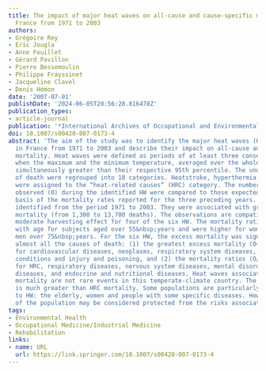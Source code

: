 ```yaml
---
title: The impact of major heat waves on all-cause and cause-specific mortality in
  France from 1971 to 2003
authors:
- Grégoire Rey
- Eric Jougla
- Anne Fouillet
- Gérard Pavillon
- Pierre Bessemoulin
- Philippe Frayssinet
- Jacqueline Clavel
- Denis Hémon
date: '2007-07-01'
publishDate: '2024-06-05T20:56:28.816478Z'
publication_types:
- article-journal
publication: '*International Archives of Occupational and Environmental Health*'
doi: 10.1007/s00420-007-0173-4
abstract: 'The aim of the study was to identify the major heat waves (HW) that occurred
  in France from 1971 to 2003 and describe their impact on all-cause and cause-specific
  mortality. Heat waves were defined as periods of at least three consecutive days
  when the maximum and the minimum temperature, averaged over the whole France, were
  simultaneously greater than their respective 95th percentile. The underlying causes
  of death were regrouped into 18 categories. Heatstroke, hyperthermia and dehydration
  were assigned to the “heat-related causes” (HRC) category. The numbers of deaths
  observed (O) during the identified HW were compared to those expected (E) on the
  basis of the mortality rates reported for the three preceding years. Six HW were
  identified from the period 1971 to 2003. They were associated with great excess
  mortality (from 1,300 to 13,700 deaths). The observations are compatible with a
  moderate harvesting effect for four of the six HW. The mortality ratios increased
  with age for subjects aged over 55&nbsp;years and were higher for women than for
  men over 75&nbsp;years. For the six HW, the excess mortality was significant for
  almost all the causes of death: (1) the greatest excess mortality (O–E) were observed
  for cardiovascular diseases, neoplasms, respiratory system diseases, HRC, ill-defined
  conditions and injury and poisoning, and (2) the mortality ratios (O/E) were highest
  for HRC, respiratory diseases, nervous system diseases, mental disorders, infectious
  diseases, and endocrine and nutritional diseases. Heat waves associated with excess
  mortality are not rare events in this temperate-climate country. The excess mortality
  is much greater than HRC mortality. Some populations are particularly vulnerable
  to HW: the elderly, women and people with some specific diseases. However, no segment
  of the population may be considered protected from the risks associated with HW.'
tags:
- Environmental Health
- Occupational Medicine/Industrial Medicine
- Rehabilitation
links:
- name: URL
  url: https://link.springer.com/10.1007/s00420-007-0173-4
---
```

